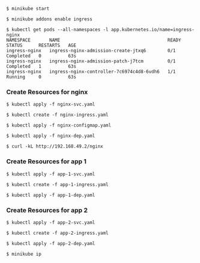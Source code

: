 
```shell
$ minikube start
```

```shell
$ minikube addons enable ingress
```

```shell
$ kubectl get pods --all-namespaces -l app.kubernetes.io/name=ingress-nginx
NAMESPACE       NAME                                        READY   STATUS      RESTARTS   AGE
ingress-nginx   ingress-nginx-admission-create-jtxq6        0/1     Completed   0          63s
ingress-nginx   ingress-nginx-admission-patch-j7tcm         0/1     Completed   1          63s
ingress-nginx   ingress-nginx-controller-7c6974c4d8-6vdh6   1/1     Running     0          63s
```

### Create Resources for nginx

```shell
$ kubectl apply -f nginx-svc.yaml
```

```shell
$ kubectl create -f nginx-ingress.yaml
```

```shell
$ kubectl apply -f nginx-configmap.yaml
```

```shell
$ kubectl apply -f nginx-dep.yaml
```

```shell
$ curl -kL http://192.168.49.2/nginx
```

### Create Resources for app 1

```shell
$ kubectl apply -f app-1-svc.yaml
```

```shell
$ kubectl create -f app-1-ingress.yaml
```


```shell
$ kubectl apply -f app-1-dep.yaml
```


### Create Resources for app 2

```shell
$ kubectl apply -f app-2-svc.yaml
```

```shell
$ kubectl create -f app-2-ingress.yaml
```


```shell
$ kubectl apply -f app-2-dep.yaml
```

```shell
$ minikube ip
```